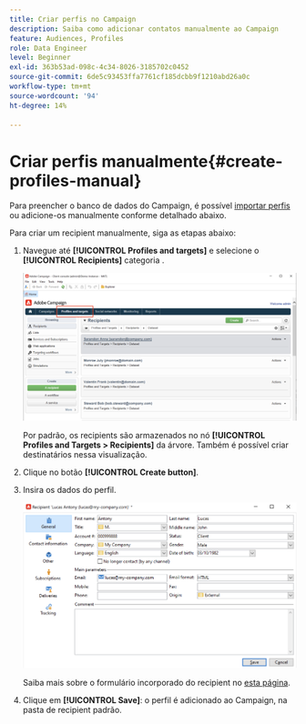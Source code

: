```yaml
---
title: Criar perfis no Campaign
description: Saiba como adicionar contatos manualmente ao Campaign
feature: Audiences, Profiles
role: Data Engineer
level: Beginner
exl-id: 363b53ad-098c-4c34-8026-3185702c0452
source-git-commit: 6de5c93453ffa7761cf185dcbb9f1210abd26a0c
workflow-type: tm+mt
source-wordcount: '94'
ht-degree: 14%

---
```


# Criar perfis manualmente{#create-profiles-manual}

Para preencher o banco de dados do Campaign, é possível [importar perfis](import-profiles.md) ou adicione-os manualmente conforme detalhado abaixo.

Para criar um recipient manualmente, siga as etapas abaixo:

1. Navegue até **[!UICONTROL Profiles and targets]** e selecione o **[!UICONTROL Recipients]** categoria .

   ![](assets/profiles-and-targets.png)

   Por padrão, os recipients são armazenados no nó **[!UICONTROL Profiles and Targets > Recipients]** da árvore. Também é possível criar destinatários nessa visualização.

1. Clique no botão **[!UICONTROL Create button]**.
1. Insira os dados do perfil.

   ![](assets/new-recipient.png)

   Saiba mais sobre o formulário incorporado do recipient no [esta página](view-profiles.md#edit-a-profiles).

1. Clique em **[!UICONTROL Save]**: o perfil é adicionado ao Campaign, na pasta de recipient padrão.
